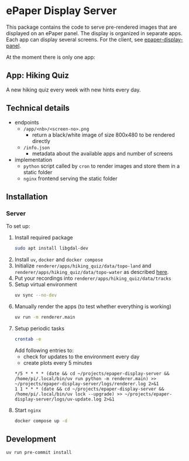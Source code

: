 # ePaper Display Server

This package contains the code to serve pre-rendered images that are displayed on an ePaper panel.
The display is organized in separate apps.
Each app can display several screens.
For the client, see [epaper-display-panel](https://github.com/ma-rapp/epaper-display-panel).

At the moment there is only one app:

## App: Hiking Quiz

A new hiking quiz every week with new hints every day.

## Technical details

- endpoints
    - `/app/<nb>/<screen-no>.png`
        - return a black/white image of size 800x480 to be rendered directly
    - `/info.json`
        - metadata about the available apps and number of screens
- implementation
    - `python` script called by `cron` to render images and store them in a static folder
    - `nginx` frontend serving the static folder

## Installation

### Server

To set up:
1. Install required package
    ```bash
    sudo apt install libgdal-dev
    ```
2. Install `uv`, `docker` and `docker compose`
3. Initialize `renderer/apps/hiking_quiz/data/topo-land` and `renderer/apps/hiking_quiz/data/topo-water` as described [here](https://github.com/ma-rapp/hikingplots).
4. Put your recordings into `renderer/apps/hiking_quiz/data/tracks`
5. Setup virtual environment
    ```bash
    uv sync --no-dev
    ```
6. Manually render the apps (to test whether everything is working)
    ```bash
    uv run -m renderer.main
    ```
7. Setup periodic tasks
    ```bash
    crontab -e
    ```
    Add following entries to:
    - check for updates to the environment every day
    - create plots every 5 minutes
    ```
    */5 * * * * (date && cd ~/projects/epaper-display-server && /home/pi/.local/bin/uv run python -m renderer.main) >> ~/projects/epaper-display-server/logs/renderer.log 2>&1
    1 1 * * * (date && cd ~/projects/epaper-display-server && /home/pi/.local/bin/uv lock --upgrade) >> ~/projects/epaper-display-server/logs/uv-update.log 2>&1
    ```
8. Start `nginx`
    ```bash
    docker compose up -d
    ```

## Development

```
uv run pre-commit install
```

